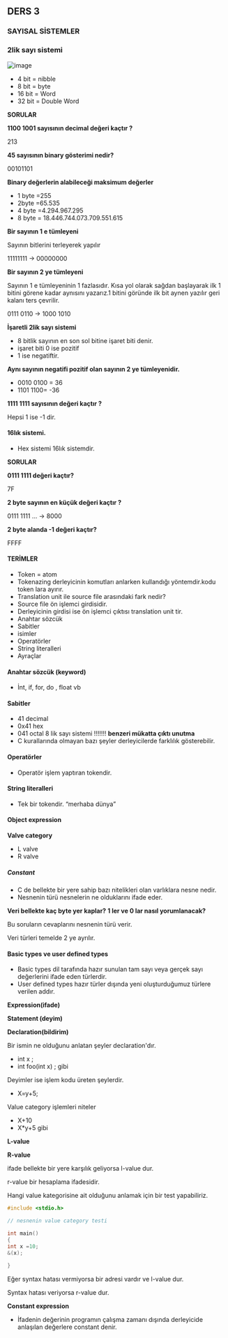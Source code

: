 ## DERS 3
### SAYISAL SİSTEMLER
### **2lik sayı sistemi**
 ![image](https://user-images.githubusercontent.com/110337932/215271033-d9cdfdc5-a85a-4a20-ad84-dde13ee21425.png)
+ 4 bit = nibble
+ 8 bit = byte
+ 16 bit = Word
+ 32 bit = Double Word

**SORULAR**

**1100 1001 sayısının decimal değeri kaçtır ?**
 
 213
 
**45 sayısının binary gösterimi nedir?**

00101101

**Binary değerlerin alabileceği maksimum değerler**
- 1 byte =255
- 2byte =65.535
- 4 byte =4.294.967.295
- 8 byte = 18.446.744.073.709.551.615

**Bir sayının 1 e tümleyeni**

Sayının bitlerini terleyerek yapılır

11111111 → 00000000

**Bir sayının 2 ye tümleyeni**

Sayının 1 e tümleyeninin 1 fazlasıdır. Kısa yol olarak sağdan başlayarak ilk 1 bitini görene kadar aynısını yazarız.1 bitini göründe ilk bit aynen yazılır geri kalanı ters çevrilir.

0111 0110 → 1000 1010

**İşaretli 2lik sayı sistemi**
+ 8 bitlik sayının en son sol bitine işaret biti denir.
+ işaret biti 0 ise pozitif
+ 1 ise negatiftir.

**Aynı sayının negatifi pozitif olan sayının 2 ye tümleyenidir.**

+ 0010 0100 = 36
+ 1101 1100= -36

**1111 1111 sayısının değeri kaçtır ?**

Hepsi 1 ise -1 dir.

 #### 16lık sistemi.
 + Hex sistemi 16lık sistemdir.
 
 **SORULAR**
 
 **0111 1111 değeri kaçtır?**
  
 7F
 
  **2 byte sayının en küçük değeri kaçtır ?**
  
  0111 1111 …  →   8000
  
 **2 byte alanda -1 değeri kaçtır?**
 
 FFFF
 
 #### TERİMLER
  
+ Token = atom
+ Tokenazing derleyicinin komutları anlarken kullandığı yöntemdir.kodu token lara ayırır.
+ Translation unit ile source file arasındaki fark nedir?
+ Source file ön işlemci girdisidir.
+ Derleyicinin girdisi ise ön işlemci çıktısı translation unit tir.
+ Anahtar sözcük
+ Sabitler
+ isimler
+ Operatörler
+ String literalleri
+ Ayraçlar

#### Anahtar sözcük (keyword)
 + İnt, if, for, do , float vb
#### Sabitler
+ 41 decimal
+ 0x41 hex
+ 041 octal 8 lik sayı sistemi !!!!!!! **benzeri mükatta çıktı unutma**
+ C kurallarında olmayan bazı şeyler derleyicilerde farklılık gösterebilir.
#### Operatörler
+ Operatör işlem yaptıran tokendir.
#### String literalleri
+ Tek bir tokendir. “merhaba dünya”

#### Object expression

**Valve category**
 + L valve
+ R valve

##### Constant
+ C de bellekte bir yere sahip bazı nitelikleri olan varlıklara nesne nedir.
+ Nesnenin türü nesnelerin ne olduklarını ifade eder.

**Veri bellekte kaç byte yer kaplar?**
**1 ler ve 0 lar nasıl yorumlanacak?**

Bu soruların cevaplarını nesnenin türü verir.

Veri türleri temelde 2 ye ayrılır.

#### Basic types ve user defined types
+ Basic types dil tarafında hazır sunulan tam sayı veya gerçek sayı değerlerini ifade eden türlerdir.
+ User defined types hazır türler dışında yeni oluşturduğumuz türlere verilen addır.

**Expression(ifade)**

**Statement (deyim)**

**Declaration(bildirim)**

Bir ismin ne olduğunu anlatan şeyler declaration'dır.
+ int x ;
+ int foo(int x) ; gibi

Deyimler ise işlem kodu üreten şeylerdir.
 + X=y+5;
 
 Value category işlemleri niteler
 + X+10
+ X*y+5 gibi

**L-value**

**R-value**

ifade bellekte bir yere karşılık geliyorsa l-value dur.

r-value bir hesaplama ifadesidir.

Hangi value kategorisine ait olduğunu anlamak için bir test yapabiliriz.

```c
#include <stdio.h>

// nesnenin value category testi

int main()
{
int x =10;
&(x);
 
}
```
Eğer syntax hatası vermiyorsa bir adresi vardır ve l-value dur.

Syntax hatası veriyorsa r-value dur.

**Constant expression**

+ İfadenin değerinin programın çalışma zamanı dışında derleyicide anlaşılan değerlere constant denir.

